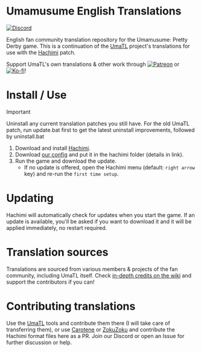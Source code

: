 # Umamusume English Translations
[![Discord](https://img.shields.io/discord/980222697151807488?logo=discord&logoColor=4bba35&label=Discord)](https://discord.gg/xBMgwh6hHY)

English fan community translation repository for the Umamusume: Pretty Derby game.
This is a continuation of the [UmaTL] project's translations for use with the [Hachimi] patch.

Support UmaTL's own translations & other work through [![Patreon](https://img.shields.io/badge/dynamic/json?color=%23ff424d&label=Patreon&query=data.attributes.patron_count&suffix=%20trainers&url=https%3A%2F%2Fwww.patreon.com%2Fapi%2Fcampaigns%2F2559100&style=flat-square&logo=patreon&logoColor=%23ff424d)](https://patreon.com/noccu) or [![Ko-fi](https://img.shields.io/badge/Ko--fi-Support-%2300aff1?logo=kofi&logoColor=%2300aff1)](https://ko-fi.com/noccyu)!

# Install / Use
> [!IMPORTANT]
> Uninstall any current translation patches you still have.
> For the old UmaTL patch, run update.bat first to get the latest uninstall improvements, followed by uninstall.bat

1. Download and install [Hachimi].
1. Download [our config](../../releases/tag/config) and put it in the hachimi folder (details in link).
1. Run the game and download the update.
    - If no update is offered, open the Hachimi menu (default: `right arrow` key) and re-run the `first time setup`.

# Updating
Hachimi will automatically check for updates when you start the game. If an update is available, you'll be asked if you want to download it and it will be applied immediately, no restart required.

# Translation sources
Translations are sourced from various members & projects of the fan community, including UmaTL itself.
Check [in-depth credits on the wiki](../../wiki/Translation-Progress) and support the contributors if you can!

# Contributing translations
Use the [UmaTL] tools and contribute them there (I will take care of transferring them), or use [Carotene] or [ZokuZoku] and contribute the Hachimi format files here as a PR. Join our Discord or open an Issue for further discussion or help.

[UmaTL]: https://github.com/noccu/umamusu-translate
[Hachimi]: https://hachimi.leadrdrk.com/
[ZokuZoku]: https://marketplace.visualstudio.com/items?itemName=LeadRDRK.zokuzoku
[Carotene]: https://github.com/KevinVG207/Uma-Carotene-TL
